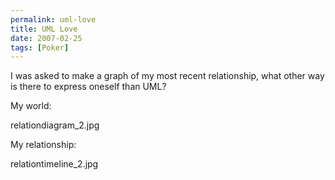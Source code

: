 ```yaml
---
permalink: uml-love
title: UML Love
date: 2007-02-25
tags: [Poker]
---
```

I was asked to make a graph of my most recent relationship, what other way is there to express oneself than UML?

<!-- more -->

My world:

relationdiagram_2.jpg

My relationship:

relationtimeline_2.jpg
